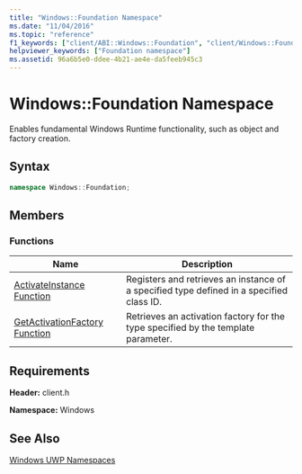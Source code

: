 ```yaml
---
title: "Windows::Foundation Namespace"
ms.date: "11/04/2016"
ms.topic: "reference"
f1_keywords: ["client/ABI::Windows::Foundation", "client/Windows::Foundation"]
helpviewer_keywords: ["Foundation namespace"]
ms.assetid: 96a6b5e0-ddee-4b21-ae4e-da5feeb945c3
---
```

# Windows::Foundation Namespace

Enables fundamental Windows Runtime functionality, such as object and factory creation.

## Syntax

```cpp
namespace Windows::Foundation;
```

## Members

### Functions

|Name|Description|
|----------|-----------------|
|[ActivateInstance Function](activateinstance-function.md)|Registers and retrieves an instance of a specified type defined in a specified class ID.|
|[GetActivationFactory Function](getactivationfactory-function.md)|Retrieves an activation factory for the type specified by the template parameter.|

## Requirements

**Header:** client.h

**Namespace:** Windows

## See Also

[Windows UWP Namespaces](/uwp/api/)